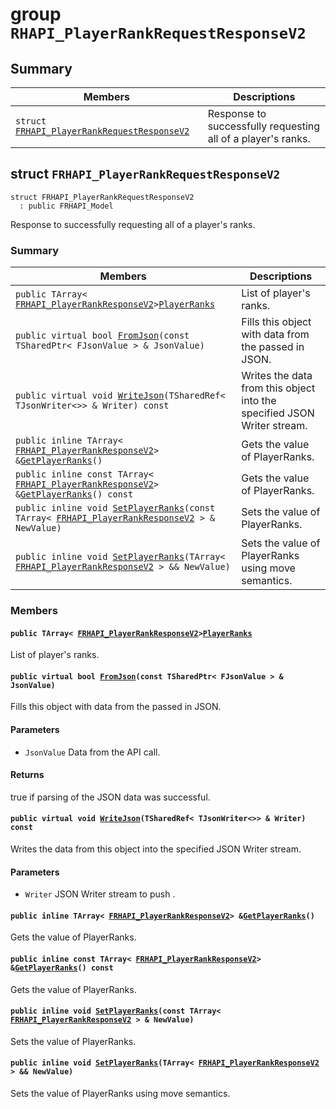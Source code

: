 # group `RHAPI_PlayerRankRequestResponseV2` <a id="group__RHAPI__PlayerRankRequestResponseV2"></a>

## Summary

 Members                        | Descriptions                                
--------------------------------|---------------------------------------------
`struct `[`FRHAPI_PlayerRankRequestResponseV2`](#structFRHAPI__PlayerRankRequestResponseV2) | Response to successfully requesting all of a player&#39;s ranks.

## struct `FRHAPI_PlayerRankRequestResponseV2` <a id="structFRHAPI__PlayerRankRequestResponseV2"></a>

```
struct FRHAPI_PlayerRankRequestResponseV2
  : public FRHAPI_Model
```

Response to successfully requesting all of a player&#39;s ranks.

### Summary

 Members                        | Descriptions                                
--------------------------------|---------------------------------------------
`public TArray< `[`FRHAPI_PlayerRankResponseV2`](RHAPI_PlayerRankResponseV2.md#structFRHAPI__PlayerRankResponseV2)` > `[`PlayerRanks`](#structFRHAPI__PlayerRankRequestResponseV2_1a44950e643e4498db070573af06af91d3) | List of player's ranks.
`public virtual bool `[`FromJson`](#structFRHAPI__PlayerRankRequestResponseV2_1a330e528d518b8fc2cd6d372b656e7a49)`(const TSharedPtr< FJsonValue > & JsonValue)` | Fills this object with data from the passed in JSON.
`public virtual void `[`WriteJson`](#structFRHAPI__PlayerRankRequestResponseV2_1aaf3db6c14a52fb5db4bbf4aa9a8a291a)`(TSharedRef< TJsonWriter<>> & Writer) const` | Writes the data from this object into the specified JSON Writer stream.
`public inline TArray< `[`FRHAPI_PlayerRankResponseV2`](RHAPI_PlayerRankResponseV2.md#structFRHAPI__PlayerRankResponseV2)` > & `[`GetPlayerRanks`](#structFRHAPI__PlayerRankRequestResponseV2_1a4b0f64f6adb6b32e30d012eea8623b54)`()` | Gets the value of PlayerRanks.
`public inline const TArray< `[`FRHAPI_PlayerRankResponseV2`](RHAPI_PlayerRankResponseV2.md#structFRHAPI__PlayerRankResponseV2)` > & `[`GetPlayerRanks`](#structFRHAPI__PlayerRankRequestResponseV2_1ab5ce87761c241ccefaf1c5fe1ac0db82)`() const` | Gets the value of PlayerRanks.
`public inline void `[`SetPlayerRanks`](#structFRHAPI__PlayerRankRequestResponseV2_1a16f78c370749d8c866955f5dece8254a)`(const TArray< `[`FRHAPI_PlayerRankResponseV2`](RHAPI_PlayerRankResponseV2.md#structFRHAPI__PlayerRankResponseV2)` > & NewValue)` | Sets the value of PlayerRanks.
`public inline void `[`SetPlayerRanks`](#structFRHAPI__PlayerRankRequestResponseV2_1af221419bf3e57173ac1fc136b0c63a6a)`(TArray< `[`FRHAPI_PlayerRankResponseV2`](RHAPI_PlayerRankResponseV2.md#structFRHAPI__PlayerRankResponseV2)` > && NewValue)` | Sets the value of PlayerRanks using move semantics.

### Members

#### `public TArray< `[`FRHAPI_PlayerRankResponseV2`](RHAPI_PlayerRankResponseV2.md#structFRHAPI__PlayerRankResponseV2)` > `[`PlayerRanks`](#structFRHAPI__PlayerRankRequestResponseV2_1a44950e643e4498db070573af06af91d3) <a id="structFRHAPI__PlayerRankRequestResponseV2_1a44950e643e4498db070573af06af91d3"></a>

List of player's ranks.

#### `public virtual bool `[`FromJson`](#structFRHAPI__PlayerRankRequestResponseV2_1a330e528d518b8fc2cd6d372b656e7a49)`(const TSharedPtr< FJsonValue > & JsonValue)` <a id="structFRHAPI__PlayerRankRequestResponseV2_1a330e528d518b8fc2cd6d372b656e7a49"></a>

Fills this object with data from the passed in JSON.

#### Parameters
* `JsonValue` Data from the API call.

#### Returns
true if parsing of the JSON data was successful.

#### `public virtual void `[`WriteJson`](#structFRHAPI__PlayerRankRequestResponseV2_1aaf3db6c14a52fb5db4bbf4aa9a8a291a)`(TSharedRef< TJsonWriter<>> & Writer) const` <a id="structFRHAPI__PlayerRankRequestResponseV2_1aaf3db6c14a52fb5db4bbf4aa9a8a291a"></a>

Writes the data from this object into the specified JSON Writer stream.

#### Parameters
* `Writer` JSON Writer stream to push .

#### `public inline TArray< `[`FRHAPI_PlayerRankResponseV2`](RHAPI_PlayerRankResponseV2.md#structFRHAPI__PlayerRankResponseV2)` > & `[`GetPlayerRanks`](#structFRHAPI__PlayerRankRequestResponseV2_1a4b0f64f6adb6b32e30d012eea8623b54)`()` <a id="structFRHAPI__PlayerRankRequestResponseV2_1a4b0f64f6adb6b32e30d012eea8623b54"></a>

Gets the value of PlayerRanks.

#### `public inline const TArray< `[`FRHAPI_PlayerRankResponseV2`](RHAPI_PlayerRankResponseV2.md#structFRHAPI__PlayerRankResponseV2)` > & `[`GetPlayerRanks`](#structFRHAPI__PlayerRankRequestResponseV2_1ab5ce87761c241ccefaf1c5fe1ac0db82)`() const` <a id="structFRHAPI__PlayerRankRequestResponseV2_1ab5ce87761c241ccefaf1c5fe1ac0db82"></a>

Gets the value of PlayerRanks.

#### `public inline void `[`SetPlayerRanks`](#structFRHAPI__PlayerRankRequestResponseV2_1a16f78c370749d8c866955f5dece8254a)`(const TArray< `[`FRHAPI_PlayerRankResponseV2`](RHAPI_PlayerRankResponseV2.md#structFRHAPI__PlayerRankResponseV2)` > & NewValue)` <a id="structFRHAPI__PlayerRankRequestResponseV2_1a16f78c370749d8c866955f5dece8254a"></a>

Sets the value of PlayerRanks.

#### `public inline void `[`SetPlayerRanks`](#structFRHAPI__PlayerRankRequestResponseV2_1af221419bf3e57173ac1fc136b0c63a6a)`(TArray< `[`FRHAPI_PlayerRankResponseV2`](RHAPI_PlayerRankResponseV2.md#structFRHAPI__PlayerRankResponseV2)` > && NewValue)` <a id="structFRHAPI__PlayerRankRequestResponseV2_1af221419bf3e57173ac1fc136b0c63a6a"></a>

Sets the value of PlayerRanks using move semantics.

